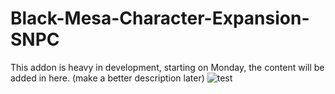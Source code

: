 # Black-Mesa-Character-Expansion-SNPC
This addon is heavy in development, starting on Monday, the content will be added in here. (make a better description later)
![test](https://user-images.githubusercontent.com/82725572/208266165-7fb59eb5-4fe9-4eb7-88f2-f09ca4220a46.jpg)
